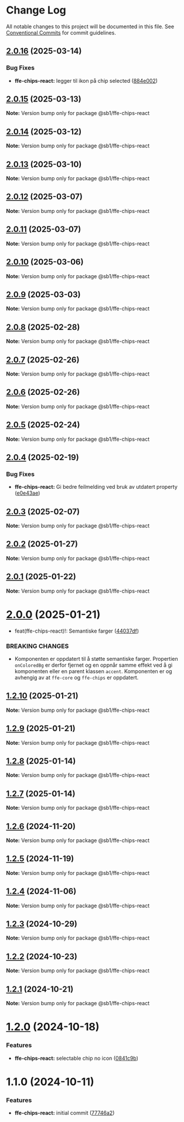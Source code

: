 # Change Log

All notable changes to this project will be documented in this file.
See [Conventional Commits](https://conventionalcommits.org) for commit guidelines.

## [2.0.16](https://github.com/SpareBank1/designsystem/compare/@sb1/ffe-chips-react@2.0.15...@sb1/ffe-chips-react@2.0.16) (2025-03-14)


### Bug Fixes

* **ffe-chips-react:** legger til ikon på chip selected ([884e002](https://github.com/SpareBank1/designsystem/commit/884e002e23cea91d626b53a4eef105dade9611c5))





## [2.0.15](https://github.com/SpareBank1/designsystem/compare/@sb1/ffe-chips-react@2.0.14...@sb1/ffe-chips-react@2.0.15) (2025-03-13)

**Note:** Version bump only for package @sb1/ffe-chips-react





## [2.0.14](https://github.com/SpareBank1/designsystem/compare/@sb1/ffe-chips-react@2.0.13...@sb1/ffe-chips-react@2.0.14) (2025-03-12)

**Note:** Version bump only for package @sb1/ffe-chips-react





## [2.0.13](https://github.com/SpareBank1/designsystem/compare/@sb1/ffe-chips-react@2.0.12...@sb1/ffe-chips-react@2.0.13) (2025-03-10)

**Note:** Version bump only for package @sb1/ffe-chips-react





## [2.0.12](https://github.com/SpareBank1/designsystem/compare/@sb1/ffe-chips-react@2.0.11...@sb1/ffe-chips-react@2.0.12) (2025-03-07)

**Note:** Version bump only for package @sb1/ffe-chips-react





## [2.0.11](https://github.com/SpareBank1/designsystem/compare/@sb1/ffe-chips-react@2.0.10...@sb1/ffe-chips-react@2.0.11) (2025-03-07)

**Note:** Version bump only for package @sb1/ffe-chips-react





## [2.0.10](https://github.com/SpareBank1/designsystem/compare/@sb1/ffe-chips-react@2.0.9...@sb1/ffe-chips-react@2.0.10) (2025-03-06)

**Note:** Version bump only for package @sb1/ffe-chips-react





## [2.0.9](https://github.com/SpareBank1/designsystem/compare/@sb1/ffe-chips-react@2.0.8...@sb1/ffe-chips-react@2.0.9) (2025-03-03)

**Note:** Version bump only for package @sb1/ffe-chips-react





## [2.0.8](https://github.com/SpareBank1/designsystem/compare/@sb1/ffe-chips-react@2.0.7...@sb1/ffe-chips-react@2.0.8) (2025-02-28)

**Note:** Version bump only for package @sb1/ffe-chips-react





## [2.0.7](https://github.com/SpareBank1/designsystem/compare/@sb1/ffe-chips-react@2.0.6...@sb1/ffe-chips-react@2.0.7) (2025-02-26)

**Note:** Version bump only for package @sb1/ffe-chips-react





## [2.0.6](https://github.com/SpareBank1/designsystem/compare/@sb1/ffe-chips-react@2.0.5...@sb1/ffe-chips-react@2.0.6) (2025-02-26)

**Note:** Version bump only for package @sb1/ffe-chips-react





## [2.0.5](https://github.com/SpareBank1/designsystem/compare/@sb1/ffe-chips-react@2.0.4...@sb1/ffe-chips-react@2.0.5) (2025-02-24)

**Note:** Version bump only for package @sb1/ffe-chips-react





## [2.0.4](https://github.com/SpareBank1/designsystem/compare/@sb1/ffe-chips-react@2.0.3...@sb1/ffe-chips-react@2.0.4) (2025-02-19)


### Bug Fixes

* **ffe-chips-react:** Gi bedre feilmelding ved bruk av utdatert property ([e0e43ae](https://github.com/SpareBank1/designsystem/commit/e0e43aec315c9921aff3f8ead6cb5d3c4b70b56b))





## [2.0.3](https://github.com/SpareBank1/designsystem/compare/@sb1/ffe-chips-react@2.0.2...@sb1/ffe-chips-react@2.0.3) (2025-02-07)

**Note:** Version bump only for package @sb1/ffe-chips-react





## [2.0.2](https://github.com/SpareBank1/designsystem/compare/@sb1/ffe-chips-react@2.0.1...@sb1/ffe-chips-react@2.0.2) (2025-01-27)

**Note:** Version bump only for package @sb1/ffe-chips-react





## [2.0.1](https://github.com/SpareBank1/designsystem/compare/@sb1/ffe-chips-react@2.0.0...@sb1/ffe-chips-react@2.0.1) (2025-01-22)

**Note:** Version bump only for package @sb1/ffe-chips-react





# [2.0.0](https://github.com/SpareBank1/designsystem/compare/@sb1/ffe-chips-react@1.2.10...@sb1/ffe-chips-react@2.0.0) (2025-01-21)


* feat(ffe-chips-react)!: Semantiske farger ([44037df](https://github.com/SpareBank1/designsystem/commit/44037df0f9a230297712f495f4165c75ed61d339))


### BREAKING CHANGES

* Komponenten er oppdatert til å støtte semantiske farger. Propertien `onColoredBg` er derfor fjernet og en oppnår samme effekt ved å gi komponenten eller en parent klassen `accent`. Komponenten er og avhengig av at `ffe-core` og `ffe-chips` er oppdatert.





## [1.2.10](https://github.com/SpareBank1/designsystem/compare/@sb1/ffe-chips-react@1.2.9...@sb1/ffe-chips-react@1.2.10) (2025-01-21)

**Note:** Version bump only for package @sb1/ffe-chips-react





## [1.2.9](https://github.com/SpareBank1/designsystem/compare/@sb1/ffe-chips-react@1.2.8...@sb1/ffe-chips-react@1.2.9) (2025-01-21)

**Note:** Version bump only for package @sb1/ffe-chips-react





## [1.2.8](https://github.com/SpareBank1/designsystem/compare/@sb1/ffe-chips-react@1.2.7...@sb1/ffe-chips-react@1.2.8) (2025-01-14)

**Note:** Version bump only for package @sb1/ffe-chips-react





## [1.2.7](https://github.com/SpareBank1/designsystem/compare/@sb1/ffe-chips-react@1.2.6...@sb1/ffe-chips-react@1.2.7) (2025-01-14)

**Note:** Version bump only for package @sb1/ffe-chips-react





## [1.2.6](https://github.com/SpareBank1/designsystem/compare/@sb1/ffe-chips-react@1.2.5...@sb1/ffe-chips-react@1.2.6) (2024-11-20)

**Note:** Version bump only for package @sb1/ffe-chips-react





## [1.2.5](https://github.com/SpareBank1/designsystem/compare/@sb1/ffe-chips-react@1.2.4...@sb1/ffe-chips-react@1.2.5) (2024-11-19)

**Note:** Version bump only for package @sb1/ffe-chips-react





## [1.2.4](https://github.com/SpareBank1/designsystem/compare/@sb1/ffe-chips-react@1.2.3...@sb1/ffe-chips-react@1.2.4) (2024-11-06)

**Note:** Version bump only for package @sb1/ffe-chips-react





## [1.2.3](https://github.com/SpareBank1/designsystem/compare/@sb1/ffe-chips-react@1.2.2...@sb1/ffe-chips-react@1.2.3) (2024-10-29)

**Note:** Version bump only for package @sb1/ffe-chips-react





## [1.2.2](https://github.com/SpareBank1/designsystem/compare/@sb1/ffe-chips-react@1.2.1...@sb1/ffe-chips-react@1.2.2) (2024-10-23)

**Note:** Version bump only for package @sb1/ffe-chips-react





## [1.2.1](https://github.com/SpareBank1/designsystem/compare/@sb1/ffe-chips-react@1.2.0...@sb1/ffe-chips-react@1.2.1) (2024-10-21)

**Note:** Version bump only for package @sb1/ffe-chips-react





# [1.2.0](https://github.com/SpareBank1/designsystem/compare/@sb1/ffe-chips-react@1.1.0...@sb1/ffe-chips-react@1.2.0) (2024-10-18)


### Features

* **ffe-chips-react:** selectable chip no icon ([0841c9b](https://github.com/SpareBank1/designsystem/commit/0841c9bf65d7bdd099478c04875c7a5ddabdfa1d))





# 1.1.0 (2024-10-11)


### Features

* **ffe-chips-react:** initial commit ([77746a2](https://github.com/SpareBank1/designsystem/commit/77746a207673948c448e32fb5d25e54901448df5))
